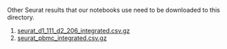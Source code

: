 Other Seurat results that our notebooks use need to be downloaded to this directory.

1. [seurat_d1_111_d2_206_integrated.csv.gz](https://drive.google.com/file/d/1dWk7P3LbJqsZWREY0Kmm9rSf_joSP_4F/view?usp=sharing)
2. [seurat_pbmc_integrated.csv.gz](https://drive.google.com/file/d/1tUkVdVWYTNTs7LY9XzJVbrAReUrvdyZ6/view?usp=sharing)
